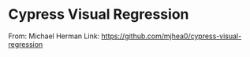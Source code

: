 # Cypress Visual Regression

From: Michael Herman
Link: <https://github.com/mjhea0/cypress-visual-regression>
